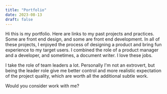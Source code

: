 ```yaml
---
title: "Portfolio"
date: 2023-08-13
draft: false
---
```


Hi this is my portfolio.
Here are links to my past projects and practices. Some are front end design, and some are front end development.
In all of these projects, I enjoyed the process of designing a product and bring fun experience to my target users. I combined the role of a product manager and a developer, and sometimes, a document writer. I love these jobs.

I take the role of team leaders a lot. Personally I'm not an extrovert, but being the leader role give me better control and more realistic expectation of the project quality, which are worth all the additional subtle work.

Would you consider work with me?
